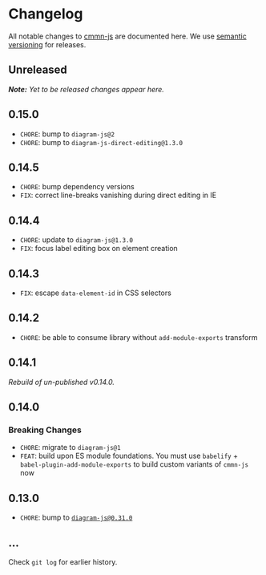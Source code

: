 # Changelog

All notable changes to [cmmn-js](https://github.com/bpmn-io/cmmn-js) are documented here. We use [semantic versioning](http://semver.org/) for releases.

## Unreleased

___Note:__ Yet to be released changes appear here._

## 0.15.0

* `CHORE`: bump to `diagram-js@2`
* `CHORE`: bump to `diagram-js-direct-editing@1.3.0`

## 0.14.5

* `CHORE`: bump dependency versions
* `FIX`: correct line-breaks vanishing during direct editing in IE

## 0.14.4

* `CHORE`: update to `diagram-js@1.3.0`
* `FIX`: focus label editing box on element creation

## 0.14.3

* `FIX`: escape `data-element-id` in CSS selectors

## 0.14.2

* `CHORE`: be able to consume library without `add-module-exports` transform

## 0.14.1

_Rebuild of un-published v0.14.0._

## 0.14.0

### Breaking Changes

* `CHORE`: migrate to `diagram-js@1`
* `FEAT`: build upon ES module foundations. You must use `babelify` + `babel-plugin-add-module-exports` to build custom variants of `cmmn-js` now

## 0.13.0

* `CHORE`: bump to [`diagram-js@0.31.0`](https://github.com/bpmn-io/diagram-js/releases/tag/v0.31.0)

## ...

Check `git log` for earlier history.